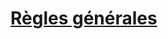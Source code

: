 ﻿---
!LinkItem
Link: l5r_general_hd.md
NameLink: <!--NameLink-->[Règles générales](hd_l5r_general.md)<!--/NameLink-->
Id: l5r_index_hd.md#règles-générales
ParentLink: l5r_index_hd.md#les-cinq-royaumes--les-règles-spécifiques
Name: Règles générales
ParentName: 'Les Cinq Royaumes : Les règles spécifiques'
Attributes: {}
AttributesDictionary: >+
  {}

---




# [Règles générales](hd_l5r_general.md)



